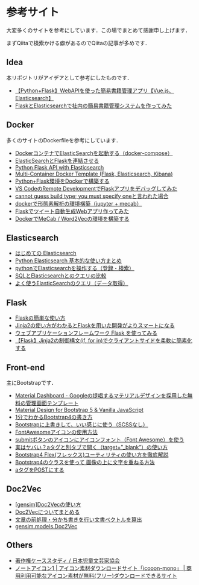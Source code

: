 # 参考サイト
大変多くのサイトを参考にしています．この場でまとめて感謝申し上げます．

まずQiitaで検索かける癖があるのでQiitaの記事が多めです．

## Idea
本リポジトリがアイデアとして参考にしたものです．
- [【Python+Flask】WebAPIを使った簡易書籍管理アプリ【Vue.js、Elasticsearch】](https://qiita.com/aocattleya/items/c374e87b42a14a01e77c)
- [FlaskとElasticsearchで社内の簡易書籍管理システムを作ってみた](https://qiita.com/MichiHosokawa/items/7f3393247ae028e316dd)

## Docker
多くのサイトのDockerfileを参考にしています．
- [DockerコンテナでElasticSearchを起動する（docker-compose）](https://qiita.com/hiroky_814/items/7a8ddddd472d47f6435b)
- [ElasticSearchとFlaskを連結させる](https://www.nogawanogawa.work/entry/elasticsearch_flask)
- [Python Flask API with Elasticsearch](https://github.com/zouzias/docker-flask-elasticsearch-example)
- [Multi-Container Docker Template (Flask, Elasticsearch, Kibana)](https://github.com/jengmicah/docker-flask-elk-template)
- [Python+Flask環境をDockerで構築する](https://qiita.com/kai_kou/items/e78b546b9820c7d8f1f9)
- [VS CodeのRemote DevelopmentでFlaskアプリをデバッグしてみた](https://dev.classmethod.jp/articles/vscode-remote-development-flask/)
- [cannot guess build type; you must specify oneと言われた場合](https://www.servernote.net/article.cgi?id=you-must-specify-build-type)
- [dockerで形態素解析の環境構築（jupyter + mecab）](https://qiita.com/rasyo/items/9756b1a7bb739bec319a)
- [Flaskでツイート自動生成Webアプリ作ってみた](https://qiita.com/sanma_ow/items/bc75e4cc21b80feb0500)
- [DockerでMeCab / Word2Vecの環境を構築する](https://blog.70-10.net/2020/12/27/docker-mecab-word2vec/)

## Elasticsearch
- [はじめての Elasticsearch](https://qiita.com/nskydiving/items/1c2dc4e0b9c98d164329)
- [Python Elasticsearch 基本的な使い方まとめ](https://qiita.com/satto_sann/items/8a63761bbfd6542bb9a2)
- [pythonでElasticsearchを操作する（登録・検索）](https://qiita.com/hiroky_814/items/b8b07f9980e930436fbf)
- [SQLとElasticsearchとのクエリの比較](https://qiita.com/NAO_MK2/items/630f2c4caa0e8a42407c)
- [よく使うElasticSearchのクエリ（データ取得）](https://qiita.com/nakazii-co-jp/items/997a980f34bce5440628)

## Flask
- [Flaskの簡単な使い方](https://qiita.com/zaburo/items/5091041a5afb2a7dffc8)
- [Jinja2の使い方がわかるとFlaskを用いた開発がよりスマートになる](https://qiita.com/oliva/items/7ae5de21307d101b4759)
- [ウェブアプリケーションフレームワーク Flask を使ってみる](https://qiita.com/ynakayama/items/2cc0b1d3cf1a2da612e4)
- [【Flask】Jinja2の制御構文(if, for in)でクライアントサイドを柔軟に簡素化する](https://tanuhack.com/jinja2-if-for/)

## Front-end
主にBootstrapです．
- [Material Dashboard - Googleの提唱するマテリアルデザインを採用した無料の管理画面テンプレート](https://softantenna.com/wp/review/material-dashboard/)
- [Material Design for Bootstrap 5 & Vanilla JavaScript](https://mdbootstrap.com/docs/standard/)
- [1分でわかるBootstrap4の書き方](https://qiita.com/nyojs/items/b68b4c5f862d03b41032)
- [Bootstrapに上書きして、いい感じに使う（SCSSなし）](https://qiita.com/Shino3/items/34d7e4676dcc4ed430d8)
- [FontAwesomeアイコンの使用方法](https://tech-dig.jp/413-2/)
- [submitボタンのアイコンにアイコンフォント（Font Awesome）を使う](https://www.tsukimi.net/submit-button_font-awesome.html)
- [実はヤバい？aタグと別タブで開く（target=”_blank”）の使い方](https://wwg.co.jp/blog/3807)
- [Bootstrap4 Flex(フレックス)ユーティリティの使い方を徹底解説](https://webst8.com/blog/bootstrap4-flex/)
- [Bootstrap4のクラスを使って 画像の上に文字を重ねる方法](https://infoteck-life.com/a0336-bs4-image-overlay/)
- [aタグをPOSTにする](https://qiita.com/horikeso/items/cceb42be04e2b6d1d5a6)

## Doc2Vec
- [[gensim]Doc2Vecの使い方](https://qiita.com/asian373asian/items/1be1bec7f2297b8326cf)
- [Doc2Vecについてまとめる](https://qiita.com/g-k/items/5ea94c13281f675302ca)
- [文章の前処理・分かち書きを行い文書ベクトルを算出](https://qiita.com/minamoto_user/items/af0b3ff3518f7fbd7bce)
- [gensim.models.Doc2Vec](https://tedboy.github.io/nlps/generated/generated/gensim.models.Doc2Vec.html)

## Others
- [著作権ケーススタディ / 日本児童文芸家協会](http://www.jidoubungei.jp/cn9/pg78565.html)
- [ノートアイコン1 | アイコン素材ダウンロードサイト「icooon-mono」 | 商用利用可能なアイコン素材が無料(フリー)ダウンロードできるサイト](https://icooon-mono.com/12957-%e3%83%8e%e3%83%bc%e3%83%88%e3%82%a2%e3%82%a4%e3%82%b3%e3%83%b31/)
